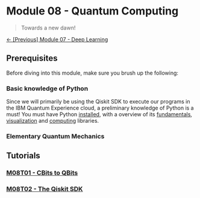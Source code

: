 # Module 08 - Quantum Computing

> Towards a new dawn!

[&#8592; \[Previous\] Module 07 - Deep Learning](../m07-deep-learning/)

## Prerequisites

Before diving into this module, make sure you brush up the following:

### Basic knowledge of Python

Since we will primarily be using the Qiskit SDK to execute our programs in the IBM Quantum Experience cloud, a preliminary knowledge of Python is a must! 
You must have Python [installed](../m01-getting-started/), with a overview of its [fundamentals](https://github.com/Sampreet/gists/blob/master/tutorials/languages/python-for-physicists/m02-fundamentals-of-python/), [visualization](https://github.com/Sampreet/gists/blob/master/tutorials/languages/python-for-physicists/m03-visualizing-data/) and [computing](https://github.com/Sampreet/gists/blob/master/tutorials/languages/python-for-physicists/m04-scientific-computing/) libraries.

### Elementary Quantum Mechanics 

## Tutorials

### [M08T01 - CBits to QBits](./m08t01-cbits-to-qbits.md)

### [M08T02 - The Qiskit SDK](./m08t02-the-qiskit-sdk.md)
